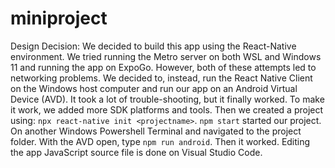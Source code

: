 # miniproject

Design Decision:
We decided to build this app using the React-Native environment. We tried running the Metro server on both WSL and Windows 11 and running the app on ExpoGo. However, both of these attempts led to networking problems. We decided to, instead, run the React Native Client on the Windows host computer and run our app on an Android Virtual Device (AVD). It took a lot of trouble-shooting, but it finally worked. To make it work, we added more SDK platforms and tools. Then we created a project using:
``npx react-native init <projectname>``.
``npm start`` started our project.
On another Windows Powershell Terminal and navigated to the project folder. With the AVD open, type
``npm run android``.
Then it worked. Editing the app JavaScript source file is done on Visual Studio Code.

